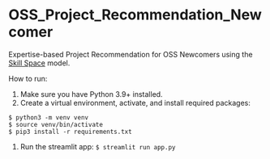 # OSS_Project_Recommendation_Newcomer
Expertise-based Project Recommendation for OSS Newcomers using the [Skill Space](https://doi.org/10.1109/ICSE43902.2021.00094) model.

How to run:

1. Make sure you have Python 3.9+ installed.
1. Create a virtual environment, activate, and install required packages:
```
$ python3 -m venv venv
$ source venv/bin/activate
$ pip3 install -r requirements.txt
```
1. Run the streamlit app:
`$ streamlit run app.py`



